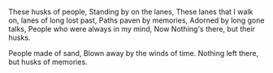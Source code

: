 These husks of people, Standing by on the lanes,
These lanes that I walk on, lanes of long lost past,
Paths paven by memories, Adorned by long gone talks,
People who were always in my mind, Now Nothing's there, 
but their husks.

People made of sand, Blown away by the winds of time.
Nothing left there, but husks of memories.